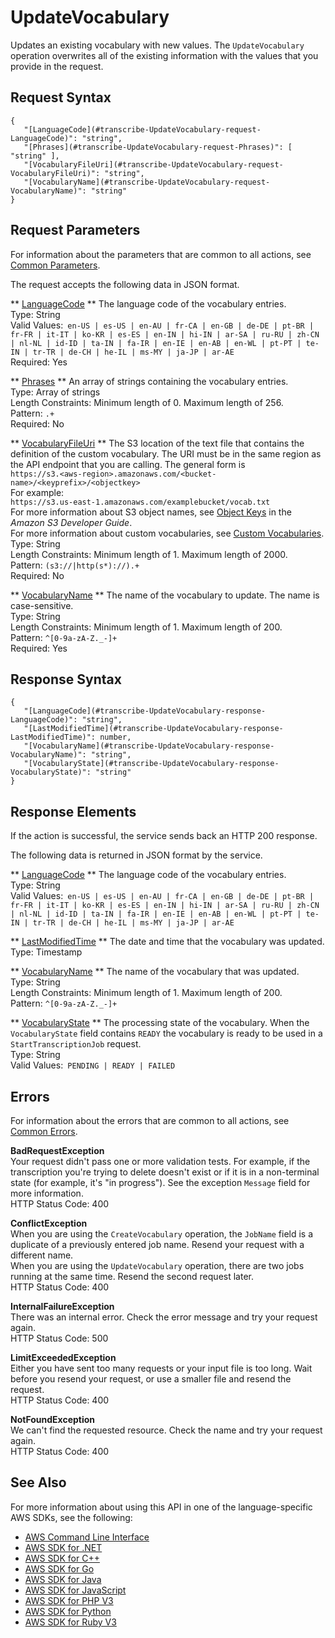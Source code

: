# UpdateVocabulary<a name="API_UpdateVocabulary"></a>

Updates an existing vocabulary with new values\. The `UpdateVocabulary` operation overwrites all of the existing information with the values that you provide in the request\. 

## Request Syntax<a name="API_UpdateVocabulary_RequestSyntax"></a>

```
{
   "[LanguageCode](#transcribe-UpdateVocabulary-request-LanguageCode)": "string",
   "[Phrases](#transcribe-UpdateVocabulary-request-Phrases)": [ "string" ],
   "[VocabularyFileUri](#transcribe-UpdateVocabulary-request-VocabularyFileUri)": "string",
   "[VocabularyName](#transcribe-UpdateVocabulary-request-VocabularyName)": "string"
}
```

## Request Parameters<a name="API_UpdateVocabulary_RequestParameters"></a>

For information about the parameters that are common to all actions, see [Common Parameters](CommonParameters.md)\.

The request accepts the following data in JSON format\.

 ** [LanguageCode](#API_UpdateVocabulary_RequestSyntax) **   <a name="transcribe-UpdateVocabulary-request-LanguageCode"></a>
The language code of the vocabulary entries\.  
Type: String  
Valid Values:` en-US | es-US | en-AU | fr-CA | en-GB | de-DE | pt-BR | fr-FR | it-IT | ko-KR | es-ES | en-IN | hi-IN | ar-SA | ru-RU | zh-CN | nl-NL | id-ID | ta-IN | fa-IR | en-IE | en-AB | en-WL | pt-PT | te-IN | tr-TR | de-CH | he-IL | ms-MY | ja-JP | ar-AE`   
Required: Yes

 ** [Phrases](#API_UpdateVocabulary_RequestSyntax) **   <a name="transcribe-UpdateVocabulary-request-Phrases"></a>
An array of strings containing the vocabulary entries\.  
Type: Array of strings  
Length Constraints: Minimum length of 0\. Maximum length of 256\.  
Pattern: `.+`   
Required: No

 ** [VocabularyFileUri](#API_UpdateVocabulary_RequestSyntax) **   <a name="transcribe-UpdateVocabulary-request-VocabularyFileUri"></a>
The S3 location of the text file that contains the definition of the custom vocabulary\. The URI must be in the same region as the API endpoint that you are calling\. The general form is   
 ` https://s3.<aws-region>.amazonaws.com/<bucket-name>/<keyprefix>/<objectkey> `   
For example:  
 `https://s3.us-east-1.amazonaws.com/examplebucket/vocab.txt`   
For more information about S3 object names, see [Object Keys](http://docs.aws.amazon.com/AmazonS3/latest/dev/UsingMetadata.html#object-keys) in the *Amazon S3 Developer Guide*\.  
For more information about custom vocabularies, see [Custom Vocabularies](http://docs.aws.amazon.com/transcribe/latest/dg/how-it-works.html#how-vocabulary)\.  
Type: String  
Length Constraints: Minimum length of 1\. Maximum length of 2000\.  
Pattern: `(s3://|http(s*)://).+`   
Required: No

 ** [VocabularyName](#API_UpdateVocabulary_RequestSyntax) **   <a name="transcribe-UpdateVocabulary-request-VocabularyName"></a>
The name of the vocabulary to update\. The name is case\-sensitive\.  
Type: String  
Length Constraints: Minimum length of 1\. Maximum length of 200\.  
Pattern: `^[0-9a-zA-Z._-]+`   
Required: Yes

## Response Syntax<a name="API_UpdateVocabulary_ResponseSyntax"></a>

```
{
   "[LanguageCode](#transcribe-UpdateVocabulary-response-LanguageCode)": "string",
   "[LastModifiedTime](#transcribe-UpdateVocabulary-response-LastModifiedTime)": number,
   "[VocabularyName](#transcribe-UpdateVocabulary-response-VocabularyName)": "string",
   "[VocabularyState](#transcribe-UpdateVocabulary-response-VocabularyState)": "string"
}
```

## Response Elements<a name="API_UpdateVocabulary_ResponseElements"></a>

If the action is successful, the service sends back an HTTP 200 response\.

The following data is returned in JSON format by the service\.

 ** [LanguageCode](#API_UpdateVocabulary_ResponseSyntax) **   <a name="transcribe-UpdateVocabulary-response-LanguageCode"></a>
The language code of the vocabulary entries\.  
Type: String  
Valid Values:` en-US | es-US | en-AU | fr-CA | en-GB | de-DE | pt-BR | fr-FR | it-IT | ko-KR | es-ES | en-IN | hi-IN | ar-SA | ru-RU | zh-CN | nl-NL | id-ID | ta-IN | fa-IR | en-IE | en-AB | en-WL | pt-PT | te-IN | tr-TR | de-CH | he-IL | ms-MY | ja-JP | ar-AE` 

 ** [LastModifiedTime](#API_UpdateVocabulary_ResponseSyntax) **   <a name="transcribe-UpdateVocabulary-response-LastModifiedTime"></a>
The date and time that the vocabulary was updated\.  
Type: Timestamp

 ** [VocabularyName](#API_UpdateVocabulary_ResponseSyntax) **   <a name="transcribe-UpdateVocabulary-response-VocabularyName"></a>
The name of the vocabulary that was updated\.  
Type: String  
Length Constraints: Minimum length of 1\. Maximum length of 200\.  
Pattern: `^[0-9a-zA-Z._-]+` 

 ** [VocabularyState](#API_UpdateVocabulary_ResponseSyntax) **   <a name="transcribe-UpdateVocabulary-response-VocabularyState"></a>
The processing state of the vocabulary\. When the `VocabularyState` field contains `READY` the vocabulary is ready to be used in a `StartTranscriptionJob` request\.  
Type: String  
Valid Values:` PENDING | READY | FAILED` 

## Errors<a name="API_UpdateVocabulary_Errors"></a>

For information about the errors that are common to all actions, see [Common Errors](CommonErrors.md)\.

 **BadRequestException**   
Your request didn't pass one or more validation tests\. For example, if the transcription you're trying to delete doesn't exist or if it is in a non\-terminal state \(for example, it's "in progress"\)\. See the exception `Message` field for more information\.  
HTTP Status Code: 400

 **ConflictException**   
When you are using the `CreateVocabulary` operation, the `JobName` field is a duplicate of a previously entered job name\. Resend your request with a different name\.  
When you are using the `UpdateVocabulary` operation, there are two jobs running at the same time\. Resend the second request later\.  
HTTP Status Code: 400

 **InternalFailureException**   
There was an internal error\. Check the error message and try your request again\.  
HTTP Status Code: 500

 **LimitExceededException**   
Either you have sent too many requests or your input file is too long\. Wait before you resend your request, or use a smaller file and resend the request\.  
HTTP Status Code: 400

 **NotFoundException**   
We can't find the requested resource\. Check the name and try your request again\.  
HTTP Status Code: 400

## See Also<a name="API_UpdateVocabulary_SeeAlso"></a>

For more information about using this API in one of the language\-specific AWS SDKs, see the following:
+  [AWS Command Line Interface](https://docs.aws.amazon.com/goto/aws-cli/transcribe-2017-10-26/UpdateVocabulary) 
+  [AWS SDK for \.NET](https://docs.aws.amazon.com/goto/DotNetSDKV3/transcribe-2017-10-26/UpdateVocabulary) 
+  [AWS SDK for C\+\+](https://docs.aws.amazon.com/goto/SdkForCpp/transcribe-2017-10-26/UpdateVocabulary) 
+  [AWS SDK for Go](https://docs.aws.amazon.com/goto/SdkForGoV1/transcribe-2017-10-26/UpdateVocabulary) 
+  [AWS SDK for Java](https://docs.aws.amazon.com/goto/SdkForJava/transcribe-2017-10-26/UpdateVocabulary) 
+  [AWS SDK for JavaScript](https://docs.aws.amazon.com/goto/AWSJavaScriptSDK/transcribe-2017-10-26/UpdateVocabulary) 
+  [AWS SDK for PHP V3](https://docs.aws.amazon.com/goto/SdkForPHPV3/transcribe-2017-10-26/UpdateVocabulary) 
+  [AWS SDK for Python](https://docs.aws.amazon.com/goto/boto3/transcribe-2017-10-26/UpdateVocabulary) 
+  [AWS SDK for Ruby V3](https://docs.aws.amazon.com/goto/SdkForRubyV3/transcribe-2017-10-26/UpdateVocabulary) 